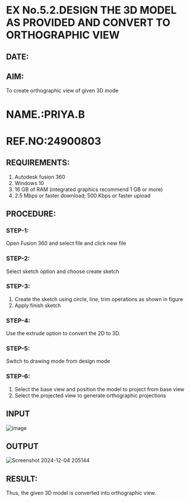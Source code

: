 # EX No.5.2.DESIGN THE 3D MODEL AS PROVIDED AND CONVERT TO ORTHOGRAPHIC VIEW
## DATE:

## AIM: 
To create orthographic view of given 3D mode
# NAME.:PRIYA.B
# REF.NO:24900803

## REQUIREMENTS: 
1. Autodesk fusion 360
2. Windows 10
3. 16 GB of RAM (integrated graphics recommend 1 GB or more)
4. 2.5 Mbps or faster download; 500 Kbps or faster upload 

## PROCEDURE:

### STEP-1:
Open Fusion 360 and select file and click new file

### STEP-2:
Select sketch option and choose create sketch

### STEP-3: 
1. Create the sketch using circle, line, trim operations as shown in figure
2. Apply finish sketch 

### STEP-4:
 Use the extrude option to convert the 2D to 3D.

### STEP-5:
Switch to drawing mode from design mode 
          
### STEP-6:
1. Select the base view and position the model to project from base view 
2. Select the projected view to generate orthographic projections

## INPUT
![image](https://user-images.githubusercontent.com/113594316/199412055-fa1f658d-65f4-42c2-9c3c-78c93512e905.png)

## OUTPUT
![Screenshot 2024-12-04 205144](https://github.com/user-attachments/assets/1f627234-2635-4b34-b88c-83e2e963a3f3)


## RESULT:
Thus, the given 3D model is converted into orthographic view.

